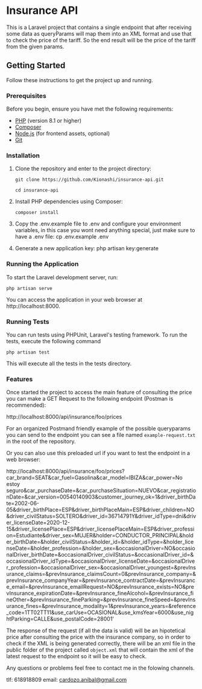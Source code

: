 # Insurance API

This is a Laravel project that contains a single endpoint that after receiving some data as queryParams will map them into an XML format and use that to check the price of the tariff. So the end result will be the price of the tariff from the given params. 

## Getting Started

Follow these instructions to get the project up and running.

### Prerequisites

Before you begin, ensure you have met the following requirements:

- [PHP](https://php.net/) (version 8.1 or higher)
- [Composer](https://getcomposer.org/)
- [Node.js](https://nodejs.org/) (for frontend assets, optional)
- [Git](https://git-scm.com/)

### Installation

1. Clone the repository and enter to the project directory:

   `git clone https://github.com/Kionashi/insurance-api.git`

   `cd insurance-api`

2. Install PHP dependencies using Composer:

    `composer install`

3. Copy the .env.example file to .env and configure your environment variables, in this case you wont need anything special, just make sure to have a .env file:
    cp .env.example .env

4. Generate a new application key:
    php artisan key:generate

### Running the Application

To start the Laravel development server, run:

`php artisan serve`

You can access the application in your web browser at http://localhost:8000.

### Running Tests

You can run tests using PHPUnit, Laravel's testing framework. To run the tests, execute the following command

`php artisan test`

This will execute all the tests in the tests directory.

### Features

Once started the project to access the main feature of consulting the price you can make a GET Request to the following endpoint (Postman is recommended): 

http://localhost:8000/api/insurance/foo/prices

For an organized Postmand friendly example of the possible queryparams you can send to the endpoint you can see a file named `example-request.txt` in the root of the repository.

Or you can also use this preloaded url if you want to test the endpoint in a web browser: 

http://localhost:8000/api/insurance/foo/prices?car_brand=SEAT&car_fuel=Gasolina&car_model=IBIZA&car_power=No estoy seguro&car_purchaseDate=&car_purchaseSituation=NUEVO&car_registrationDate=&car_version=00540140903&customer_journey_ok=1&driver_birthDate=2002-06-05&driver_birthPlace=ESP&driver_birthPlaceMain=ESP&driver_children=NO&driver_civilStatus=SOLTERO&driver_id=36714791Y&driver_idType=dni&driver_licenseDate=2020-12-15&driver_licensePlace=ESP&driver_licensePlaceMain=ESP&driver_profession=Estudiante&driver_sex=MUJER&holder=CONDUCTOR_PRINCIPAL&holder_birthDate=&holder_civilStatus=&holder_id=&holder_idType=&holder_licenseDate=&holder_profession=&holder_sex=&occasionalDriver=NO&occasionalDriver_birthDate=&occasionalDriver_civilStatus=&occasionalDriver_id=&occasionalDriver_idType=&occasionalDriver_licenseDate=&occasionalDriver_profession=&occasionalDriver_sex=&occasionalDriver_youngest=&prevInsurance_claims=&prevInsurance_claimsCount=0&prevInsurance_company=&prevInsurance_companyYear=&prevInsurance_contractDate=&prevInsurance_email=&prevInsurance_emailRequest=NO&prevInsurance_exists=NO&prevInsurance_expirationDate=&prevInsurance_fineAlcohol=&prevInsurance_fineOther=&prevInsurance_fineParking=&prevInsurance_fineSpeed=&prevInsurance_fines=&prevInsurance_modality=1&prevInsurance_years=&reference_code=1TT02TT11&use_carUse=OCASIONAL&use_kmsYear=6000&use_nightParking=CALLE&use_postalCode=28001'

The response of the request (if all the data is valid) will be an hipotetical price after consulting the price with the insurance company, so  in order to check if the XML is being generated correctly, there will be an xml file in the public folder of the project called `object.xml` that will contain the xml of the latest request to the endpoint so it will be easy to check.


Any questions or problems feel free to contact me in the folowing channels.

tlf: 618918809
email: cardozo.anibal@gmail.com